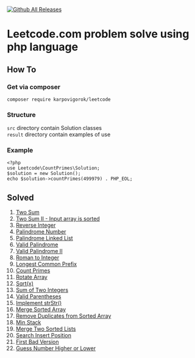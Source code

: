 [![Github All Releases](https://img.shields.io/github/downloads/karpovigorok/leetcode/total.svg)]()

# Leetcode.com problem solve using php language

## How To

### Get via composer
`composer require karpovigorok/leetcode`

### Structure
`src` directory contain Solution classes<br />
`result` directory contain examples of use 

### Example
`<?php`<br />
`use Leetcode\CountPrimes\Solution;`<br />
`$solution = new Solution();`<br />
`echo $solution->countPrimes(499979) . PHP_EOL;`<br />

## Solved
1. [Two Sum](https://github.com/karpovigorok/leetcode/blob/master/src/TwoSum/Solution.php)
2. [Two Sum II - Input array is sorted](https://github.com/karpovigorok/leetcode/blob/master/src/TwoSumIIInputArrayIsSorted/Solution.php)
3. [Reverse Integer](https://github.com/karpovigorok/leetcode/blob/master/src/ReverseInteger/Solution.php)
4. [Palindrome Number](https://github.com/karpovigorok/leetcode/blob/master/src/PalindromeNumber/Solution.php)
5. [Palindrome Linked List](https://github.com/karpovigorok/leetcode/blob/master/src/PalindromeLinkedList/Solution.php)
6. [Valid Palindrome](https://github.com/karpovigorok/leetcode/blob/master/src/ValidPalindrome/Solution.php)
7. [Valid Palindrome II](https://github.com/karpovigorok/leetcode/blob/master/src/ValidPalindromeII/Solution.php)
8. [Roman to Integer](https://github.com/karpovigorok/leetcode/blob/master/src/RomanToInteger/Solution.php)
9. [Longest Common Prefix](https://github.com/karpovigorok/leetcode/blob/master/src/LongestCommonPrefix/Solution.php)
10. [Count Primes](https://github.com/karpovigorok/leetcode/blob/master/src/CountPrimes/Solution.php)
11. [Rotate Array](https://github.com/karpovigorok/leetcode/blob/master/src/RotateArray/Solution.php)
12. [Sqrt(x)](https://github.com/karpovigorok/leetcode/blob/master/src/Sqrtx/Solution.php)
13. [Sum of Two Integers](https://github.com/karpovigorok/leetcode/blob/master/src/SumOfTwoIntegers/Solution.php)
14. [Valid Parentheses](https://github.com/karpovigorok/leetcode/blob/master/src/ValidParentheses/Solution.php)
15. [Implement strStr()](https://github.com/karpovigorok/leetcode/blob/master/src/ImplementStrstr/Solution.php)
16. [Merge Sorted Array](https://github.com/karpovigorok/leetcode/blob/master/src/MergeSortedArray/Solution.php)
17. [Remove Duplicates from Sorted Array](https://github.com/karpovigorok/leetcode/blob/master/src/RemoveDuplicatesFromSortedArray/Solution.php)
18. [Min Stack](https://github.com/karpovigorok/leetcode/blob/master/result/min-stack.php)
19. [Merge Two Sorted Lists](https://github.com/karpovigorok/leetcode/blob/master/src/MergeTwoSortedLists/Solution.php)
20. [Search Insert Position](https://github.com/karpovigorok/leetcode/blob/master/src/SearchInsertPosition/Solution.php)
21. [First Bad Version](https://github.com/karpovigorok/leetcode/blob/master/src/FirstBadVersion/Solution.php)
22. [Guess Number Higher or Lower](https://github.com/karpovigorok/leetcode/blob/master/src/GuessNumberHigherOrLower/Solution.php)